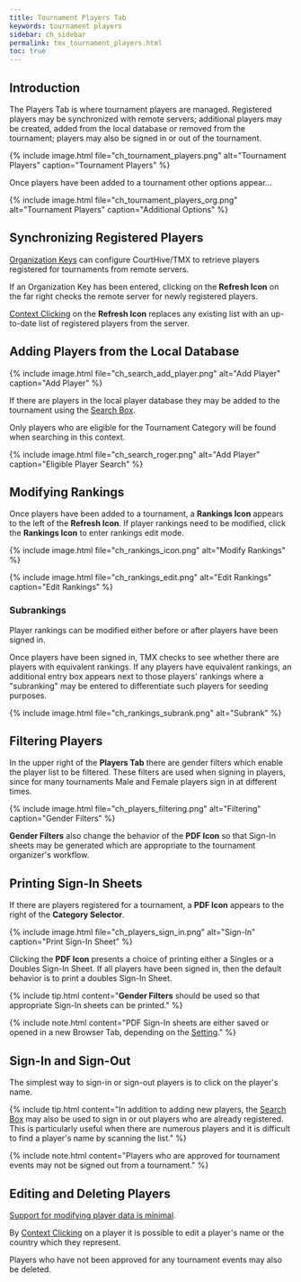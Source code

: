 ```yaml
---
title: Tournament Players Tab
keywords: tournament players
sidebar: ch_sidebar
permalink: tmx_tournament_players.html
toc: true
---
```


## Introduction

The Players Tab is where tournament players are managed.  Registered players may be synchronized with remote servers; additional players may be created, added from the local database or removed from the tournament; players may also be signed in or out of the tournament.

{% include image.html file="ch_tournament_players.png" alt="Tournament Players" caption="Tournament Players" %}

Once players have been added to a tournament other options appear...

{% include image.html file="ch_tournament_players_org.png" alt="Tournament Players" caption="Additional Options" %}

## Synchronizing Registered Players

[Organization Keys](tmx_configuration.html) can configure CourtHive/TMX to retrieve players registered for tournaments from remote servers.

If an Organization Key has been entered, clicking on the __Refresh Icon__ on the far right checks the remote server for newly registered players.

[Context Clicking](tmx_fundamentals.html) on the __Refresh Icon__ replaces any existing list with an up-to-date list of registered players from the server.

## Adding Players from the Local Database

{% include image.html file="ch_search_add_player.png" alt="Add Player" caption="Add Player" %}

If there are players in the local player database they may be added to the tournament using the [Search Box](tmx_searchbox.html).

Only players who are eligible for the Tournament Category will be found when searching in this context.

{% include image.html file="ch_search_roger.png" alt="Add Player" caption="Eligible Player Search" %}

## Modifying Rankings

Once players have been added to a tournament, a __Rankings Icon__ appears to the left of the __Refresh Icon__.  If player rankings need to be modified, click the __Rankings Icon__ to enter rankings edit mode.

{% include image.html file="ch_rankings_icon.png" alt="Modify Rankings" %}

{% include image.html file="ch_rankings_edit.png" alt="Edit Rankings" caption="Edit Rankings" %}

### Subrankings

Player rankings can be modified either before or after players have been signed in.

Once players have been signed in, TMX checks to see whether there are players with equivalent rankings.  If any players have equivalent rankings, an additional entry box appears next to those players' rankings where a "subranking" may be entered to differentiate such players for seeding purposes.  

{% include image.html file="ch_rankings_subrank.png" alt="Subrank" %}

## Filtering Players

In the upper right of the __Players Tab__ there are gender filters which enable the player list to be filtered.  These filters are used when signing in players, since for many tournaments Male and Female players sign in at different times.

{% include image.html file="ch_players_filtering.png" alt="Filtering" caption="Gender Filters" %}

__Gender Filters__ also change the behavior of the __PDF Icon__ so that Sign-In sheets may be generated which are appropriate to the tournament organizer's workflow.

## Printing Sign-In Sheets

If there are players registered for a tournament, a __PDF Icon__ appears to the right of the __Category Selector__.

{% include image.html file="ch_players_sign_in.png" alt="Sign-In" caption="Print Sign-In Sheet" %}

Clicking the __PDF Icon__ presents a choice of printing either a Singles or a Doubles Sign-In Sheet.  If all players have been signed in, then the default behavior is to print a doubles Sign-In Sheet.

{% include tip.html content="__Gender Filters__ should be used so that appropriate Sign-In sheets can be printed." %}

{% include note.html content="PDF Sign-In sheets are either saved or opened in a new Browser Tab, depending on the [Setting](tmx_setup.html#check-your-default-settings)." %}

## Sign-In and Sign-Out

The simplest way to sign-in or sign-out players is to click on the player's name.

{% include tip.html content="In addition to adding new players, the [Search Box](tmx_searchbox.html) may also be used to sign in or out players who are already registered.  This is particularly useful when there are numerous players and it is difficult to find a player's name by scanning the list." %}

{% include note.html content="Players who are approved for tournament events may not be signed out from a tournament." %}

## Editing and Deleting Players

[Support for modifying player data is minimal](tmx_players_managing.html).

By [Context Clicking](tmx_fundamentals.html) on a player it is possible to edit a player's name or the country which they represent.

Players who have not been approved for any tournament events may also be deleted.

